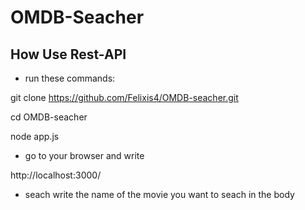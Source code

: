 # OMDB-Seacher 

## How Use Rest-API

* run these commands:

git clone https://github.com/Felixis4/OMDB-seacher.git

cd OMDB-seacher

node app.js 

* go to your browser and write 

http://localhost:3000/

* seach
write the name of the movie you want to seach in the body 
